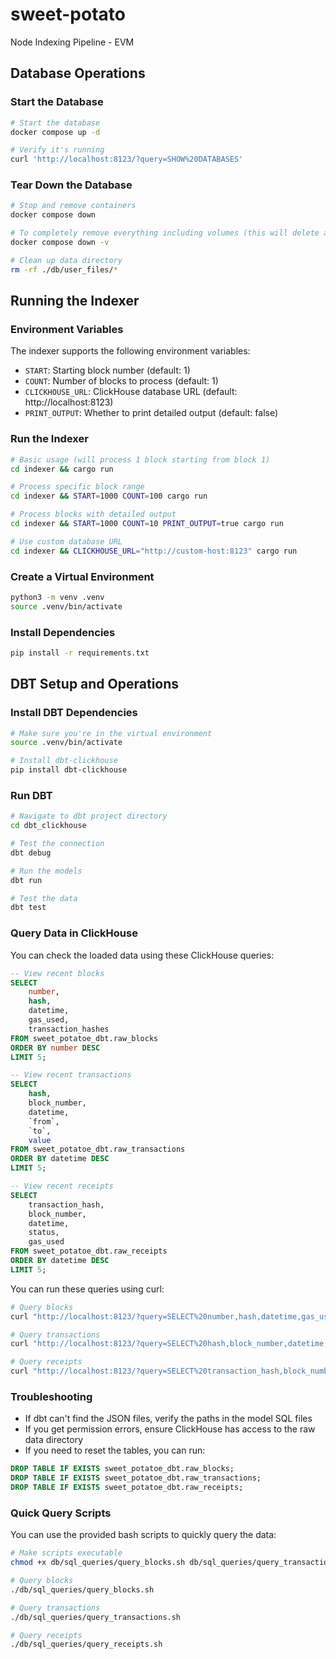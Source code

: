 # sweet-potato
Node Indexing Pipeline - EVM

## Database Operations

### Start the Database
```bash
# Start the database
docker compose up -d

# Verify it's running
curl 'http://localhost:8123/?query=SHOW%20DATABASES'
```

### Tear Down the Database
```bash
# Stop and remove containers
docker compose down

# To completely remove everything including volumes (this will delete all data)
docker compose down -v

# Clean up data directory
rm -rf ./db/user_files/*
```

## Running the Indexer

### Environment Variables
The indexer supports the following environment variables:
- `START`: Starting block number (default: 1)
- `COUNT`: Number of blocks to process (default: 1)
- `CLICKHOUSE_URL`: ClickHouse database URL (default: http://localhost:8123)
- `PRINT_OUTPUT`: Whether to print detailed output (default: false)

### Run the Indexer
```bash
# Basic usage (will process 1 block starting from block 1)
cd indexer && cargo run

# Process specific block range
cd indexer && START=1000 COUNT=100 cargo run

# Process blocks with detailed output
cd indexer && START=1000 COUNT=10 PRINT_OUTPUT=true cargo run

# Use custom database URL
cd indexer && CLICKHOUSE_URL="http://custom-host:8123" cargo run
```

### Create a Virtual Environment
```bash
python3 -m venv .venv
source .venv/bin/activate
```

### Install Dependencies
```bash
pip install -r requirements.txt
```

## DBT Setup and Operations

### Install DBT Dependencies
```bash
# Make sure you're in the virtual environment
source .venv/bin/activate

# Install dbt-clickhouse
pip install dbt-clickhouse
```

### Run DBT
```bash
# Navigate to dbt project directory
cd dbt_clickhouse

# Test the connection
dbt debug

# Run the models
dbt run

# Test the data
dbt test
```

### Query Data in ClickHouse

You can check the loaded data using these ClickHouse queries:

```sql
-- View recent blocks
SELECT 
    number,
    hash,
    datetime,
    gas_used,
    transaction_hashes
FROM sweet_potatoe_dbt.raw_blocks
ORDER BY number DESC
LIMIT 5;

-- View recent transactions
SELECT 
    hash,
    block_number,
    datetime,
    `from`,
    `to`,
    value
FROM sweet_potatoe_dbt.raw_transactions
ORDER BY datetime DESC
LIMIT 5;

-- View recent receipts
SELECT 
    transaction_hash,
    block_number,
    datetime,
    status,
    gas_used
FROM sweet_potatoe_dbt.raw_receipts
ORDER BY datetime DESC
LIMIT 5;
```

You can run these queries using curl:
```bash
# Query blocks
curl "http://localhost:8123/?query=SELECT%20number,hash,datetime,gas_used%20FROM%20sweet_potatoe_dbt.raw_blocks%20ORDER%20BY%20number%20DESC%20LIMIT%205%20FORMAT%20Pretty"

# Query transactions
curl "http://localhost:8123/?query=SELECT%20hash,block_number,datetime,from,to,value%20FROM%20sweet_potatoe_dbt.raw_transactions%20ORDER%20BY%20datetime%20DESC%20LIMIT%205%20FORMAT%20Pretty"

# Query receipts
curl "http://localhost:8123/?query=SELECT%20transaction_hash,block_number,datetime,status,gas_used%20FROM%20sweet_potatoe_dbt.raw_receipts%20ORDER%20BY%20datetime%20DESC%20LIMIT%205%20FORMAT%20Pretty"
```

### Troubleshooting
- If dbt can't find the JSON files, verify the paths in the model SQL files
- If you get permission errors, ensure ClickHouse has access to the raw data directory
- If you need to reset the tables, you can run:
```sql
DROP TABLE IF EXISTS sweet_potatoe_dbt.raw_blocks;
DROP TABLE IF EXISTS sweet_potatoe_dbt.raw_transactions;
DROP TABLE IF EXISTS sweet_potatoe_dbt.raw_receipts;
```

### Quick Query Scripts
You can use the provided bash scripts to quickly query the data:

```bash
# Make scripts executable
chmod +x db/sql_queries/query_blocks.sh db/sql_queries/query_transactions.sh db/sql_queries/query_receipts.sh

# Query blocks
./db/sql_queries/query_blocks.sh

# Query transactions
./db/sql_queries/query_transactions.sh

# Query receipts
./db/sql_queries/query_receipts.sh
```